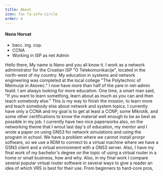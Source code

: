 ```yaml
---
title: About
icon: fas fa-info-circle
order: 4
---
```


#### Neno Horvat
* bacc. ing. cop.
* CCNA
* Working in ISP as net Admin

Hello there, My name is Neno and you all know it. I work as a network administrator for the Croatian ISP "O Telekomunikacije", located in the north-west of my country. My education in systems and network engineering was completed at the local college "The Polytechnic of Meimurje in Akovec." I now have more than half of the yare in net-admin feald. I am always looking for more education. One time, a smart man said, "If you want to learn something, learn about as much as you can and then teach somebody else." This is my way to finish the mission, to learn more and teach somebody else about network and system topics. 
I currently have only a CCNA and my goal is to get at least a CCNP, some Mikrotik, and some other certifications to know the material well enough to be as best as possible in my job. 
I currently have two nice paperworks also, on the networking theme that I wrout last day's of education, my mentor and I wrote a paper on using GNS3 for network simulations and using the program in school. We have a problem where we cannot install prorpr software, so we use a RDM to connect to a virtual machine where we have a GSN3 client and a virtual environment with a GNS3 server. Also, I have my final work of my bachelor's degree on the topic of using a virtual router in a home or small business, how and why. Also, in my final work I compare several popular virtual router software in several ways to give a reader an idea of which VRS is best for their use. From beginners to hard-core pros,